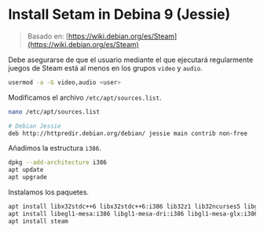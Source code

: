 # Install Setam in Debina 9 (Jessie)

>Basado en: [https://wiki.debian.org/es/Steam](https://wiki.debian.org/es/Steam)

Debe asegurarse de que el usuario mediante el que ejecutará regularmente juegos de Steam está al menos en los grupos `video` y `audio`.

```Bash
usermod -a -G video,audio <user>
```

Modificamos el archivo `/etc/apt/sources.list`.

```Bash
nano /etc/apt/sources.list
```
```Bash
# Debian Jessie
deb http://httpredir.debian.org/debian/ jessie main contrib non-free
```

Añadimos la estructura `i386`.

```Bash
dpkg --add-architecture i386
apt update
apt upgrade
```

Instalamos los paquetes.

```Bash
apt install libx32stdc++6 libx32stdc++6:i386 lib32z1 lib32ncurses5 libgpg-error0:i386 libx11-6:i386
apt install libegl1-mesa:i386 libgl1-mesa-dri:i386 libgl1-mesa-glx:i386
apt install steam
```
